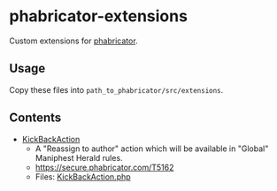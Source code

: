 # phabricator-extensions
Custom extensions for [phabricator](http://phabricator.org/).

## Usage
Copy these files into `path_to_phabricator/src/extensions`.

## Contents

- [KickBackAction](KickBackAction.php)
  - A "Reassign to author" action which will be available in "Global" Maniphest Herald rules.
  - https://secure.phabricator.com/T5162
  - Files: [KickBackAction.php](KickBackAction.php)
